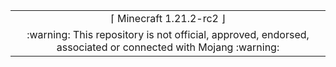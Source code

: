 <html><table>
<tr><td colspan="2" align="center"><img width="0" height="0"><br/>⌈ Minecraft 1.21.2-rc2 ⌋<br/><img width="0" height="0"></td></tr>
<tr><td colspan="2" align="center"><img width="0" height="0"><br/>
:warning: This repository is not official, approved, endorsed, associated or connected with Mojang :warning:
<br/><img width="0" height="0"></td></tr>
</table></html>